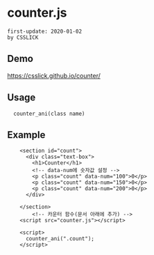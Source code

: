 # counter.js
```
first-update: 2020-01-02
by CSSLICK
```

## Demo 
https://csslick.github.io/counter/

## Usage 
```
  counter_ani(class name)
```

## Example
```
    <section id="count">
      <div class="text-box">
        <h1>Counter</h1>
        <!-- data-num에 숫자값 설정 -->
        <p class="count" data-num="100">0</p>
        <p class="count" data-num="150">0</p>
        <p class="count" data-num="200">0</p>
      </div>
      
    </section>
        <!-- 카운터 함수(문서 아래에 추가) -->
    <script src="counter.js"></script>
    
    <script>
      counter_ani(".count");
    </script>

```

